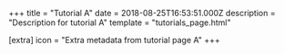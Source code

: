 +++
title = "Tutorial A"
date = 2018-08-25T16:53:51.000Z
description = "Description for tutorial A"
template = "tutorials_page.html"

[extra]
icon = "Extra metadata from tutorial page A"
+++

